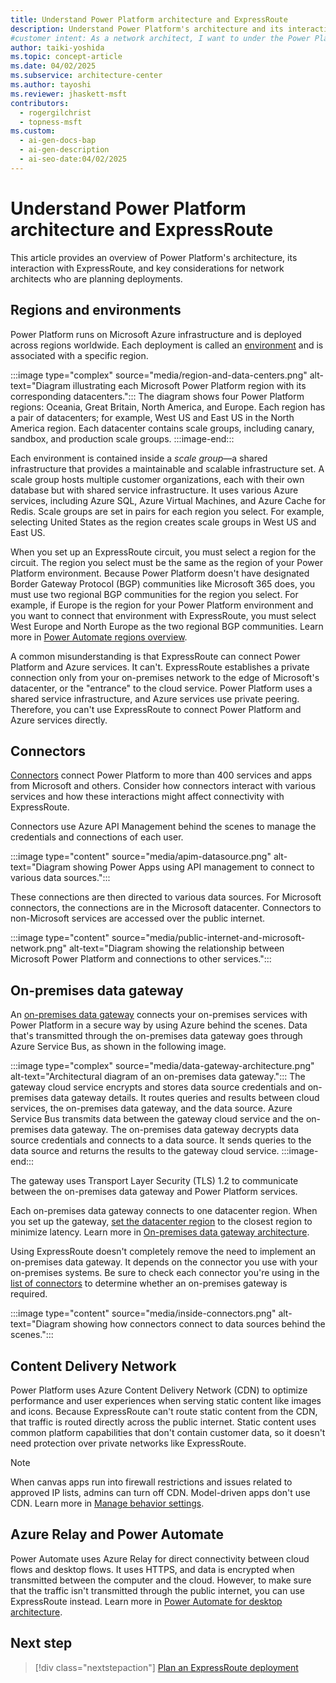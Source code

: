 ```yaml
---
title: Understand Power Platform architecture and ExpressRoute
description: Understand Power Platform's architecture and its interaction with ExpressRoute to plan secure and efficient deployments.
#customer intent: As a network architect, I want to under the Power Platform architecture in the context of ExpressRoute so that I can plan deployments effectively.
author: taiki-yoshida
ms.topic: concept-article
ms.date: 04/02/2025
ms.subservice: architecture-center
ms.author: tayoshi
ms.reviewer: jhaskett-msft
contributors:
  - rogergilchrist
  - topness-msft
ms.custom:
  - ai-gen-docs-bap
  - ai-gen-description
  - ai-seo-date:04/02/2025
---
```


# Understand Power Platform architecture and ExpressRoute

This article provides an overview of Power Platform's architecture, its interaction with ExpressRoute, and key considerations for network architects who are planning deployments.

## Regions and environments

Power Platform runs on Microsoft Azure infrastructure and is deployed across regions worldwide. Each deployment is called an [environment](../../../admin/environments-overview.md) and is associated with a specific region.  

:::image type="complex" source="media/region-and-data-centers.png" alt-text="Diagram illustrating each Microsoft Power Platform region with its corresponding datacenters.":::
   The diagram shows four Power Platform regions: Oceania, Great Britain, North America, and Europe. Each region has a pair of datacenters; for example, West US and East US in the North America region. Each datacenter contains scale groups, including canary, sandbox, and production scale groups.
:::image-end:::

Each environment is contained inside a *scale group*&mdash;a shared infrastructure that provides a maintainable and scalable infrastructure set. A scale group hosts multiple customer organizations, each with their own database but with shared service infrastructure. It uses various Azure services, including Azure SQL, Azure Virtual Machines, and Azure Cache for Redis. Scale groups are set in pairs for each region you select. For example, selecting United States as the region creates scale groups in West US and East US.

When you set up an ExpressRoute circuit, you must select a region for the circuit. The region you select must be the same as the region of your Power Platform environment. Because Power Platform doesn't have designated Border Gateway Protocol (BGP) communities like Microsoft 365 does, you must use two regional BGP communities for the region you select. For example, if Europe is the region for your Power Platform environment and you want to connect that environment with ExpressRoute, you must select West Europe and North Europe as the two regional BGP communities. Learn more in [Power Automate regions overview](/power-automate/regions-overview).

A common misunderstanding is that ExpressRoute can connect Power Platform and Azure services. It can't. ExpressRoute establishes a private connection only from your on-premises network to the edge of Microsoft's datacenter, or the "entrance" to the cloud service. Power Platform uses a shared service infrastructure, and Azure services use private peering. Therefore, you can't use ExpressRoute to connect Power Platform and Azure services directly.

## Connectors

[Connectors](/connectors/connectors) connect Power Platform to more than 400 services and apps from Microsoft and others. Consider how connectors interact with various services and how these interactions might affect connectivity with ExpressRoute.

Connectors use Azure API Management behind the scenes to manage the credentials and connections of each user.

:::image type="content" source="media/apim-datasource.png" alt-text="Diagram showing Power Apps using API management to connect to various data sources.":::

These connections are then directed to various data sources. For Microsoft connectors, the connections are in the Microsoft datacenter. Connectors to non-Microsoft services are accessed over the public internet.

:::image type="content" source="media/public-internet-and-microsoft-network.png" alt-text="Diagram showing the relationship between Microsoft Power Platform and connections to other services.":::

## On-premises data gateway

An [on-premises data gateway](/data-integration/gateway/service-gateway-onprem) connects your on-premises services with Power Platform in a secure way by using Azure behind the scenes. Data that's transmitted through the on-premises data gateway goes through Azure Service Bus, as shown in the following image.

:::image type="complex" source="media/data-gateway-architecture.png" alt-text="Architectural diagram of an on-premises data gateway.":::
    The gateway cloud service encrypts and stores data source credentials and on-premises data gateway details. It routes queries and results between cloud services, the on-premises data gateway, and the data source. Azure Service Bus transmits data between the gateway cloud service and the on-premises data gateway. The on-premises data gateway decrypts data source credentials and connects to a data source. It sends queries to the data source and returns the results to the gateway cloud service.
:::image-end:::

The gateway uses Transport Layer Security (TLS) 1.2 to communicate between the on-premises data gateway and Power Platform services.

Each on-premises data gateway connects to one datacenter region. When you set up the gateway, [set the datacenter region](/data-integration/gateway/service-gateway-data-region) to the closest region to minimize latency. Learn more in [On-premises data gateway architecture](/data-integration/gateway/service-gateway-onprem-indepth).

Using ExpressRoute doesn't completely remove the need to implement an on-premises data gateway. It depends on the connector you use with your on-premises systems. Be sure to check each connector you're using in the [list of connectors](/power-automate/gateway-manage) to determine whether an on-premises gateway is required.

:::image type="content" source="media/inside-connectors.png" alt-text="Diagram showing how connectors connect to data sources behind the scenes.":::

## Content Delivery Network

Power Platform uses Azure Content Delivery Network (CDN) to optimize performance and user experiences when serving static content like images and icons. Because ExpressRoute can't route static content from the CDN, that traffic is routed directly across the public internet. Static content uses common platform capabilities that don't contain customer data, so it doesn't need protection over private networks like ExpressRoute.  

> [!NOTE]
> When canvas apps run into firewall restrictions and issues related to approved IP lists, admins can turn off CDN. Model-driven apps don't use CDN. Learn more in [Manage behavior settings](../../../admin/settings-behavior.md).

## Azure Relay and Power Automate

Power Automate uses Azure Relay for direct connectivity between cloud flows and desktop flows. It uses HTTPS, and data is encrypted when transmitted between the computer and the cloud. However, to make sure that the traffic isn't transmitted through the public internet, you can use ExpressRoute instead. Learn more in [Power Automate for desktop architecture](/power-automate/desktop-flows/pad-architecture).

## Next step

> [!div class="nextstepaction"]
> [Plan an ExpressRoute deployment](planning-expressroute.md)

